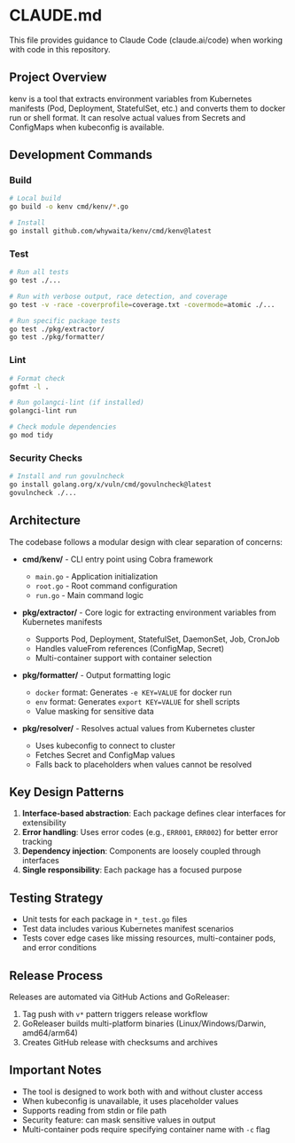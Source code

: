 # CLAUDE.md

This file provides guidance to Claude Code (claude.ai/code) when working with code in this repository.

## Project Overview

kenv is a tool that extracts environment variables from Kubernetes manifests (Pod, Deployment, StatefulSet, etc.) and converts them to docker run or shell format. It can resolve actual values from Secrets and ConfigMaps when kubeconfig is available.

## Development Commands

### Build
```bash
# Local build
go build -o kenv cmd/kenv/*.go

# Install
go install github.com/whywaita/kenv/cmd/kenv@latest
```

### Test
```bash
# Run all tests
go test ./...

# Run with verbose output, race detection, and coverage
go test -v -race -coverprofile=coverage.txt -covermode=atomic ./...

# Run specific package tests
go test ./pkg/extractor/
go test ./pkg/formatter/
```

### Lint
```bash
# Format check
gofmt -l .

# Run golangci-lint (if installed)
golangci-lint run

# Check module dependencies
go mod tidy
```

### Security Checks
```bash
# Install and run govulncheck
go install golang.org/x/vuln/cmd/govulncheck@latest
govulncheck ./...
```

## Architecture

The codebase follows a modular design with clear separation of concerns:

- **cmd/kenv/** - CLI entry point using Cobra framework
  - `main.go` - Application initialization
  - `root.go` - Root command configuration
  - `run.go` - Main command logic

- **pkg/extractor/** - Core logic for extracting environment variables from Kubernetes manifests
  - Supports Pod, Deployment, StatefulSet, DaemonSet, Job, CronJob
  - Handles valueFrom references (ConfigMap, Secret)
  - Multi-container support with container selection

- **pkg/formatter/** - Output formatting logic
  - `docker` format: Generates `-e KEY=VALUE` for docker run
  - `env` format: Generates `export KEY=VALUE` for shell scripts
  - Value masking for sensitive data

- **pkg/resolver/** - Resolves actual values from Kubernetes cluster
  - Uses kubeconfig to connect to cluster
  - Fetches Secret and ConfigMap values
  - Falls back to placeholders when values cannot be resolved

## Key Design Patterns

1. **Interface-based abstraction**: Each package defines clear interfaces for extensibility
2. **Error handling**: Uses error codes (e.g., `ERR001`, `ERR002`) for better error tracking
3. **Dependency injection**: Components are loosely coupled through interfaces
4. **Single responsibility**: Each package has a focused purpose

## Testing Strategy

- Unit tests for each package in `*_test.go` files
- Test data includes various Kubernetes manifest scenarios
- Tests cover edge cases like missing resources, multi-container pods, and error conditions

## Release Process

Releases are automated via GitHub Actions and GoReleaser:
1. Tag push with `v*` pattern triggers release workflow
2. GoReleaser builds multi-platform binaries (Linux/Windows/Darwin, amd64/arm64)
3. Creates GitHub release with checksums and archives

## Important Notes

- The tool is designed to work both with and without cluster access
- When kubeconfig is unavailable, it uses placeholder values
- Supports reading from stdin or file path
- Security feature: can mask sensitive values in output
- Multi-container pods require specifying container name with `-c` flag